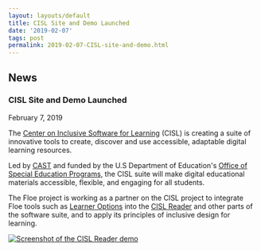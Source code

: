 ```yaml
---
layout: layouts/default
title: CISL Site and Demo Launched
date: '2019-02-07'
tags: post
permalink: 2019-02-07-CISL-site-and-demo.html
---
```

<article class="floe-content floe-news-item">
                <h2> News </h2>
                <!-- BEGIN markup for news item -->
                <h3>CISL Site and Demo Launched</h3>
                <time class="floe-date" datetime="2019-02-07">February 7, 2019</time>
                <p>
                    The <a href="http://cisl.cast.org/">Center on Inclusive Software for Learning</a> (CISL) is creating a suite of innovative tools to create, discover and use accessible, adaptable digital learning resources.
                </p>
                <p>
                    Led by <a href="http://www.cast.org/">CAST</a> and funded by the U.S Department of Education's <a href="https://www2.ed.gov/about/offices/list/osers/osep/">Office of Special Education Programs</a>, the CISL suite will make digital educational materials accessible, flexible, and engaging for all students.
                </p>
                <p>
                    The Floe project is working as a partner on the CISL project to integrate Floe tools such as <a href="https://build.fluidproject.org/infusion/demos/prefsFramework/">Learner Options</a> into the <a href="http://cisl-demo.cast.org/index-readium.html?pub=serp-paper-or-plastic">CISL Reader</a> and other parts of the software suite, and to apply its principles of inclusive design for learning.
                </p>
                <a href="http://cisl-demo.cast.org/index-readium.html?pub=serp-paper-or-plastic"><img src="assets/posts-images/images/CISL-reader.png" alt="Screenshot of the CISL Reader demo" /></a>
            </article>
         <!-- END markup for news item -->
